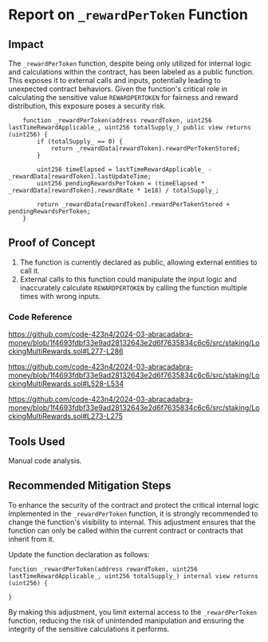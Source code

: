 # Report on `_rewardPerToken` Function




## Impact
The `_rewardPerToken` function, despite being only utilized for internal logic and calculations within the contract, has been labeled as a public function. This exposes it to external calls and inputs, potentially leading to unexpected contract behaviors. Given the function's critical role in calculating the sensitive value `REWARDPERTOKEN` for fairness and reward distribution, this exposure poses a security risk.

```solidity
    function _rewardPerToken(address rewardToken, uint256 lastTimeRewardApplicable_, uint256 totalSupply_) public view returns (uint256) {
        if (totalSupply_ == 0) {
            return _rewardData[rewardToken].rewardPerTokenStored;
        }

        uint256 timeElapsed = lastTimeRewardApplicable_ - _rewardData[rewardToken].lastUpdateTime;
        uint256 pendingRewardsPerToken = (timeElapsed * _rewardData[rewardToken].rewardRate * 1e18) / totalSupply_;

        return _rewardData[rewardToken].rewardPerTokenStored + pendingRewardsPerToken;
    }
```


## Proof of Concept
1. The function is currently declared as public, allowing external entities to call it.
2. External calls to this function could manipulate the input logic and inaccurately calculate `REWARDPERTOKEN` by calling the function multiple times with wrong inputs.

### Code Reference
https://github.com/code-423n4/2024-03-abracadabra-money/blob/1f4693fdbf33e9ad28132643e2d6f7635834c6c6/src/staking/LockingMultiRewards.sol#L277-L286

https://github.com/code-423n4/2024-03-abracadabra-money/blob/1f4693fdbf33e9ad28132643e2d6f7635834c6c6/src/staking/LockingMultiRewards.sol#L528-L534

https://github.com/code-423n4/2024-03-abracadabra-money/blob/1f4693fdbf33e9ad28132643e2d6f7635834c6c6/src/staking/LockingMultiRewards.sol#L273-L275


## Tools Used
Manual code analysis.

## Recommended Mitigation Steps
To enhance the security of the contract and protect the critical internal logic implemented in the `_rewardPerToken` function, it is strongly recommended to change the function's visibility to internal. This adjustment ensures that the function can only be called within the current contract or contracts that inherit from it.

Update the function declaration as follows:

```solidity
function _rewardPerToken(address rewardToken, uint256 lastTimeRewardApplicable_, uint256 totalSupply_) internal view returns (uint256) {
   
}
```

By making this adjustment, you limit external access to the `_rewardPerToken` function, reducing the risk of unintended manipulation and ensuring the integrity of the sensitive calculations it performs.

